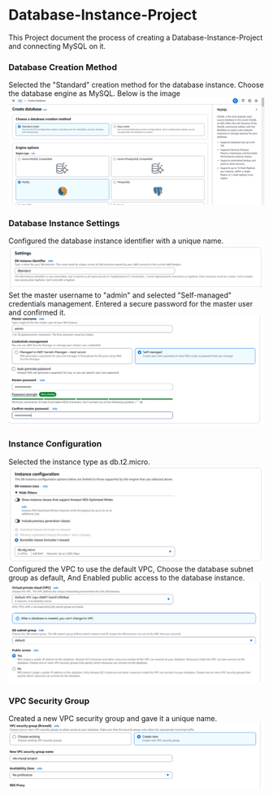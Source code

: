 # Database-Instance-Project
 This Project document the process of creating a Database-Instance-Project and connecting MySQL on it.
### Database Creation Method
Selected the "Standard" creation method for the database instance.
Choose the database engine as MySQL. 
Below is the image
![Database engine](/engine_mysql.PNG)

### Database Instance Settings
Configured the database instance identifier with a unique name.
![Database identifier](/db_identifier.PNG)
Set the master username to "admin" and selected "Self-managed" credentials management.
Entered a secure password for the master user and confirmed it.
![master username](/master_username.PNG)

### Instance Configuration
Selected the instance type as db.t2.micro.
![instance type](/instance_type.PNG)
Configured the VPC to use the default VPC, 
Choose the database subnet group as default, 
And Enabled public access to the database instance.
![VPC](/vpc.PNG)
### VPC Security Group
Created a new VPC security group and gave it a unique name.
![VPC Securitygroup](/vpc_securitygroup.PNG)

